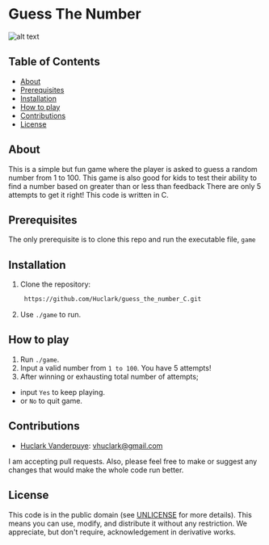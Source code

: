 # Guess The Number 
![alt text](https://content.instructables.com/FKF/3M2G/K1NVASKL/FKF3M2GK1NVASKL.jpg?auto=webp&frame=1&fit=bounds&md=f603152d3711f5092071d170620548c6)

## Table of Contents
- [About](#about)
- [Prerequisites](#prerequisites)
- [Installation](#installation)
- [How to play](#Howtoplay)
- [Contributions](#contributions)
- [License](#license)

## About
This is a simple but fun game where the player is asked to guess a random number from 1 to 100. This game is also good for kids to test their ability to find a number based on greater than or less than feedback
There are only 5 attempts to get it right! This code is written in C.

## Prerequisites
The only prerequisite is to clone this repo and run the executable file, `game`

## Installation
1. Clone the repository:

   ```bash
	https://github.com/Huclark/guess_the_number_C.git

2. Use `./game` to run.


## How to play
1. Run `./game`.
2. Input a valid number from `1 to 100`. You have 5 attempts!
3. After winning or exhausting total number of attempts;
- input `Yes` to keep playing.
- or `No` to quit game.

## Contributions
  - [Huclark Vanderpuye](https://github.com/Huclark): vhuclark@gmail.com

I am accepting pull requests. Also, please feel free to make or suggest any changes that would make the whole code run better.

## License
This code is in the public domain (see [UNLICENSE](UNLICENSE) for more details). This means you can use, modify, and distribute it without any restriction. We appreciate, but don't require, acknowledgement in derivative works.
